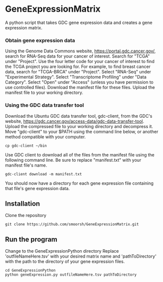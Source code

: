 # GeneExpressionMatrix
A python script that takes GDC gene expression data and creates a gene expression matrix.

### Obtain gene expression data
Using the Genome Data Commons website, https://portal.gdc.cancer.gov/, search for RNA-Seq data for your cancer of interest.
Search for "TCGA" under "Project". Use the four letter code for your cancer of interest to find the TCGA project you are looking for. For example, to find breast cancer data, search for "TCGA-BRCA" under "Project".
Select "RNA-Seq" under "Experimental Strategy".
Select "Transcriptome Profiling" under "Data Category".
Select "Open" under "Access" (unless you have permission to use controlled files).
Download the manifest file for these files.
Upload the manifest file to your working directory. 

### Using the GDC data transfer tool
Download the Ubuntu GDC data transfer tool, gdc-client, from the GDC's website, https://gdc.cancer.gov/access-data/gdc-data-transfer-tool.
Upload the compressed file to your working directory and decompress it.
Move "gdc-client" to your $PATH using the command line below, or another method compatible with your computer.
```
cp gdc-client ~/bin
```
Use GDC client to download all of the files from the manifest file using the following command line. Be sure to replace "manifest.txt" with your manifest file's name.
```
gdc-client download -m manifest.txt
```
You should now have a directory for each gene expression file containing that file's gene expression data.

## Installation
Clone the repository
```
git clone https://github.com/smoorsh/GeneExpressionMatrix.git
```

## Run the program
Change to the GeneExpressionPython directory
Replace 'outfileNameHere.tsv' with your desired matrix name and 'pathToDirectory' with the path to the directory of your gene expression files.
```
cd GeneExpressionPython
python geneExpression.py outfileNameHere.tsv pathToDirectory
```
